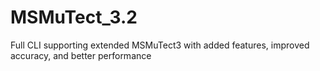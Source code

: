 # MSMuTect_3.2
Full CLI supporting extended MSMuTect3 with added features, improved accuracy, and better performance

